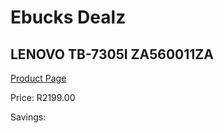 
# Ebucks Dealz
## LENOVO TB-7305I ZA560011ZA
[Product Page](https://www.ebucks.com/web/shop/productSelected.do?prodId=985211901&catId=853981621)

Price: R2199.00

Savings: 


	